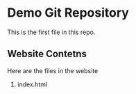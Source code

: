 # Demo Git Repository

This is the first file in this repo.

## Website Contetns

Here are the files in the website

1. index.html 